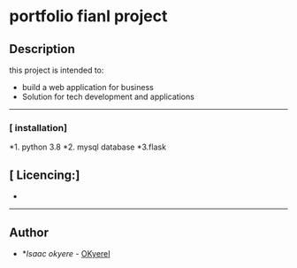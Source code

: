 # portfolio fianl project

## Description
this project is intended to:

* build a web application for business
* Solution for tech development and applications
---

### [ installation]
*1. python 3.8
*2. mysql database
*3.flask

## [ Licencing:]
* 


---

## Author
* **Isaac okyere* - [OKyereI](https://github.com/OkyereI)